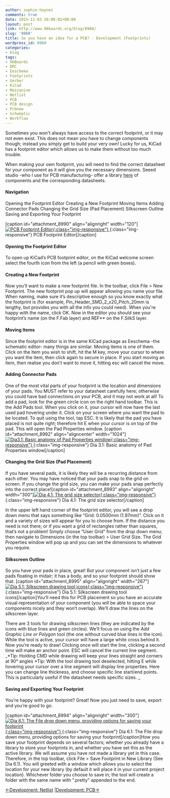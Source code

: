 ```yaml
---
author: sophie-haynes
comments: true
date: 2015-11-03 20:00:02+00:00
layout: post
link: http://www.96boards.org/blog/8960/
slug: '8960'
title: So you have an idea for a PCB? - Development (Footprints)
wordpress_id: 8960
categories:
- blog
tags:
- 96Boards
- DRC
- Eeschema
- Footprints
- Gerber
- KiCad
- Mezzanine
- Netlist
- PCB
- PCB design
- Pcbnew
- Schematic
- Workflow
---
```


Sometimes you won't always have access to the correct footprint, or it may not even exist. This does not mean you have to change components though; instead you simply get to build your very own! Lucky for us, KiCad has a footprint editor which allows us to make them without too much trouble.

When making your own footprint, you will need to find the correct datasheet for your component as it will give you the necessary dimensions. Seeed studio -who I use for PCB manufacturing- offer a library [here](http://www.seeedstudio.com/depot/OPLopen-parts-library-catalog-c-136_138/?ref=side) of components and the corresponding datasheets.



#### Navigation


Opening the Footprint Editor
Creating a New Footprint
Moving Items
Adding Connector Pads
Changing the Grid Size (Pad Placement)
Silkscreen Outline
Saving and Exporting Your Footprint

[caption id="attachment_8990" align="alignright" width="120"][![PCB Footprint Editor](/assets/images/blog/2015/11/Screen-Shot-2015-11-02-at-20.53.45-150x150.png){:class="img-responsive"} ](/assets/images/blog/2015/11/Screen-Shot-2015-11-02-at-20.53.45.png){:class="img-responsive"}  PCB Footprint Editor[/caption]


#### Opening the Footprint Editor


To open up KiCad’s PCB footprint editor, on the KiCad welcome screen select the fourth icon from the left (a pencil with green boxes).




#### Creating a New Footprint


Now you’ll want to make a new footprint file. In the toolbar, click File > New Footprint. The new footprint pop up will appear allowing you name your file. When naming, make sure it’s descriptive enough so you know exactly what the footprint is (for example, Pin_Header_SMD_2_x20_Pitch_20mm is lengthy, but provides you with all the info you could need). When you're happy with the name, click OK. Now in the editor you should see your footprint’s name (on the F.Fab layer) and REF** on the F.SilkS layer.




#### Moving Items


Since the footprint editor is in the same KiCad package as Eeschema -the schematic editor- many things are similar. Moving items is one of them. Click on the item you wish to shift, hit the M key, move your cursor to where you want the item, then click again to secure in place. If you start moving an item, then realise you don’t want to move it, hitting esc will cancel the move.




#### Adding Connector Pads


One of the most vital parts of your footprint is the location and dimensions of your pads. You MUST refer to your datasheet carefully here; otherwise you could have bad connections on your PCB, and it may not work at all!
To add a pad, look for the green circle icon on the right hand toolbar. This is the Add Pads tool. When you click on it, your cursor will now have the last used pad hovering under it. Click on your screen where you want the pad to be located. To quit using the tool, tap ESC. It is likely that the pad you have placed is not quite right; therefore hit E when your cursor is on top of the pad. This will open the Pad Properties window.
[caption id="attachment_8992" align="aligncenter" width="1024"][![Dia3.1: Basic anatomy of Pad Properties window](/assets/images/blog/2015/11/PadProperties-1024x484.png){:class="img-responsive"} ](/assets/images/blog/2015/11/PadProperties.png){:class="img-responsive"}  Dia 3.1: Basic anatomy of Pad Properties window[/caption]



#### Changing the Grid Size (Pad Placement)


If you have several pads, it is likely they will be a recurring distance from each other. You may have noticed that your pads snap to the grid on screen. If you change the grid size, you can make your pads snap perfectly into the correct place![caption id="attachment_8993" align="alignright" width="300"][![Dia 4.1: The grid size selector](/assets/images/blog/2015/11/Screen-Shot-2015-11-02-at-20.55.30-300x155.png){:class="img-responsive"} ](/assets/images/blog/2015/11/Screen-Shot-2015-11-02-at-20.55.30.png){:class="img-responsive"}  Dia 4.1: The grid size selector[/caption]

In the upper left hand corner of the footprint editor, you will see a drop down menu that says something like “Grid: 0.0500mm (1.97mm)”. Click on it and a variety of sizes will appear for you to choose from. If the distance you need is not there; or if you want a grid of rectangles rather than squares, that’s not a problem! Simply choose “User Grid” from the drop down menu; then navigate to Dimensions (in the top toolbar) > User Grid Size. The Grid Properties window will pop up and you can set the dimensions to whatever you require.




#### Silkscreen Outline


So you have your pads in place, great! But your component isn’t just a few pads floating in midair; it has a body, and so your footprint should show that. [caption id="attachment_8995" align="alignright" width="267"][![Dia 5.1: Silkscreen drawing tool icons](/assets/images/blog/2015/11/Screen-Shot-2015-11-02-at-20.56.06-267x300.png){:class="img-responsive"} ](/assets/images/blog/2015/11/Screen-Shot-2015-11-02-at-20.56.06.png){:class="img-responsive"}  Dia 5.1: Silkscreen drawing tool icons[/caption]You’ll need this for PCB placement so you have an accurate visual representation of your component (you will be able to space your components nicely and they won’t overlap). We’ll draw the lines on the silkscreen layer.

There are 3 tools for drawing silkscreen lines (they are indicated by the icons with blue lines and green circles). We’ll focus on using the _Add Graphic Line or Polygon_ tool (the one without curved blue lines in the icon). While the tool is active, your cursor will have a large white cross behind it. Now you’re ready to draw! Clicking once will start the line, clicking a second time will make an anchor point. ESC will cancel the current line segment.
_*Tip: Holding CMD while drawing will keep your lines straight and corners at 90° angles
*Tip: With the tool drawing tool deselected, hitting E while hovering your cursor over a line segment will display line properties. Here you can change line thickness, and choose specific line start/end points. This is particularly useful if the datasheet needs specific sizes.
_




#### Saving and Exporting Your Footprint


You’re happy with your footprint? Great! Now you just need to save, export and you’re good to go.

[caption id="attachment_8994" align="alignright" width="300"][![Dia 6.1: The File drop down menu, providing options for saving your footprint](/assets/images/blog/2015/11/Screen-Shot-2015-11-02-at-20.56.59-300x203.png){:class="img-responsive"} ](/assets/images/blog/2015/11/Screen-Shot-2015-11-02-at-20.56.59.png){:class="img-responsive"}  Dia 6.1: The File drop down menu, providing options for saving your footprint[/caption]How you save your footprint depends on several factors; whether you already have a library to store your footprints in, and whether you have set this as the active library. We will assume you have not made a library yet in this case. Therefore, in the top toolbar, click File > Save Footprint in New Library (See Dia 6.1). You will greeted with a window which allows you to select the location for your new library (by default it will place it in your current project location). Whichever folder you choose to save in; the tool will create a folder with the same name with ".pretty" appended to the end.


[←Development: Netlist](https://www.96boards.org/?p=8953) &#124;[Development: PCB→](https://www.96boards.org/?p=8964)

